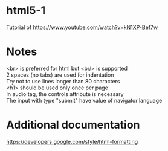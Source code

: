 # html5-1
Tutorial of https://www.youtube.com/watch?v=kN1XP-Bef7w

# Notes
\<br\> is preferred for html but \<br/\> is supported  
2 spaces (no tabs) are used for indentation  
Try not to use lines longer than 80 characters   
\<h1\> should be used only once per page  
In audio tag, the controls attribute is necessary  
The input with type "submit" have value of navigator language  


# Additional documentation 
https://developers.google.com/style/html-formatting
